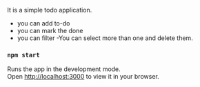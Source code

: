 
It is a simple todo application.
- you can add to-do
- you can mark the done
- you can filter
-You can select more than one and delete them.




### `npm start`

Runs the app in the development mode.\
Open [http://localhost:3000](http://localhost:3000) to view it in your browser.

